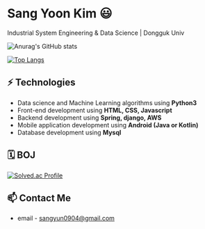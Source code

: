 # Sang Yoon Kim 😃
Industrial System Engineering & Data Science | Dongguk Univ

![Anurag's GitHub stats](https://github-readme-stats.vercel.app/api?username=sangyun0904&show_icons=true&theme=radical)

[![Top Langs](https://github-readme-stats.vercel.app/api/top-langs/?username=sangyun0904&layout=compact)](https://github.com/anuraghazra/github-readme-stats)


## ⚡ Technologies
- Data science and Machine Learning algorithms using **Python3** 
- Front-end development using **HTML, CSS, Javascript**
- Backend development using **Spring, django, AWS**
- Mobile application development using **Android (Java or Kotlin)**
- Database development using **Mysql**

## 🗓 BOJ
[![Solved.ac Profile](http://mazassumnida.wtf/api/v2/generate_badge?boj=sangyun0904)](https://solved.ac/sangyun0904/)

## 📫 Contact Me
- email - sangyun0904@gmail.com

<!--
**sangyun0904/sangyun0904** is a ✨ _special_ ✨ repository because its `README.md` (this file) appears on your GitHub profile.

Here are some ideas to get you started:

- 🔭 I’m currently working on ...
- 🌱 I’m currently learning ...
- 👯 I’m looking to collaborate on ...
- 🤔 I’m looking for help with ...
- 💬 Ask me about ...
- 📫 How to reach me: ...
- 😄 Pronouns: ...
- ⚡ Fun fact: ...
-->
